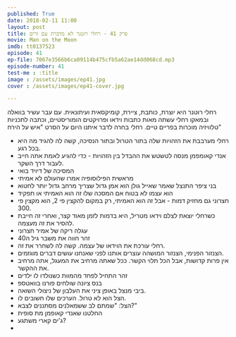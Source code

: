 ```yaml
---
published: True
date: 2018-02-11 11:00
layout: post
title: פרק 41 - רחלי רוטנר לא מדברת עם זרים
movie: Man on the Moon
imdb: tt0137523
episode: 41
ep-file: 7067e3566b6ca09114b475cfb5a62ae14dd068cd.mp3
episode-number: 41
test-me : :title
image : /assets/images/ep41.jpg
cover : /assets/images/ep41-cover.jpg

---
```

רחלי רוטנר היא יוצרת, כותבת, ציירת, קומיקסאית ועיתונאית.
עם עבר עשיר בוואלה ובמאקו רחלי עשתה מאות כתבות וידאו ופרויקטים הומוריסטיים, וכתבה לתכניות טלוויזיה מוכרות בפריים טיים.
רחלי בחרה לדבר איתנו היום על הסרט "איש על הירח"

* רחלי מערבבת את הזהויות שלה בתור הטרול ובתור הנסיכה, קשה לה להגיד מה היא בכל רגע.
* אנדי קאומפמן מנסה לטשטש את ההבדל בין הזהויות - כדי להגיע לאמת אתה חייב לעבור דרך השקר.
* המסיכה של דיויד בואי
* מראשית הפילוסופיה אמרו שהעולם לא אמיתי
* בני ציפר התנצל שאמר שאייל גולן הוא אמן גדול שצריך מרחב גדול יותר לחטוא
* הוא עצמו לא בטוח אם המסכה שלו זה הוא האמיתי או תפקיד
* חצרוני גם מחזיק דמות - אבל זה הוא האמיתי, רק במקום להקצין פי 2, הוא מקצין פי 300.
* כשרחלי יוצאת לצלם וידאו מטריל, היא בדמות לזמן מאוד קצר, ואחרי זה חייבת להסיר את זה מעצמה.
* עגלה ריקה של אמיר חצרוני
* זהר חווה את משבר גיל ה40
* רחלי עורכת את הוידאו של עצמה. קשה לה לשחרר את זה.
* הצנזור הפנימי, הצנזור המושהה עוצרים אותנו לפני שאנחנו עושים דברים מוגזמים.
* אין פרות קדושות, אבל הכל תלוי הקשר. ככל שאתה מרחיב את המעגל, אתה מרחיב את ההקשר.
* זהר התחיל לפחד מהמוות כשנולדו לו ילדים
* בנס ציונה שולחים פורנו בוואטספ
* ביבי מנצל באופן ציני את העלבון של ניצולי השואה.
* הצל הוא לא טרול. הערכים שלו חשובים לו.
* הצל: "שמתם לב ששמאלנים מסתננים לצבא?"
* החלטנו שאנדי קאופמן מת סופית
* ג'ים קארי משתגע?
* 
